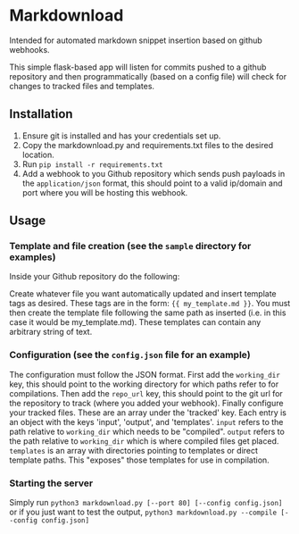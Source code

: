 # Markdownload
Intended for automated markdown snippet insertion based on github webhooks.

This simple flask-based app will listen for commits pushed to a github repository and then programmatically (based on a config file) will 
check for changes to tracked files and templates.

## Installation
1. Ensure git is installed and has your credentials set up.
2. Copy the markdownload.py and requirements.txt files to the desired location.
3. Run `pip install -r requirements.txt`
4. Add a webhook to you Github repository which sends push payloads in the `application/json` format, 
this should point to a valid ip/domain and port where you will be hosting this webhook.

## Usage
### Template and file creation (see the `sample` directory for examples)
Inside your Github repository do the following:

Create whatever file you want automatically updated and insert template tags as desired.
These tags are in the form: `{{ my_template.md }}`.
You must then create the template file following the same path as inserted (i.e. in this case it would be my_template.md).
These templates can contain any arbitrary string of text. 

### Configuration (see the `config.json` file for an example)
The configuration must follow the JSON format.
First add the `working_dir` key, this should point to the working directory for which paths refer to for compilations.
Then add the `repo_url` key, this should point to the git url for the repository to track (where you added your webhook).
Finally configure your tracked files. 
These are an array under the 'tracked' key.
Each entry is an object with the keys 'input', 'output', and 'templates'.
`input` refers to the path relative to `working_dir` which needs to be "compiled".
`output` refers to the path relative to `working_dir` which is where compiled files get placed.
`templates` is an array with directories pointing to templates or direct template paths. 
This "exposes" those templates for use in compilation.

### Starting the server
Simply run `python3 markdownload.py [--port 80] [--config config.json]`
or if you just want to test the output, `python3 markdownload.py --compile [--config config.json]`
